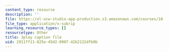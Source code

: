 ```yaml
---
content_type: resource
description: ''
file: https://ol-ocw-studio-app-production.s3.amazonaws.com/courses/18-01sc-single-variable-calculus-fall-2010/2911ff11825e45d2890742b2122dfb8b_eRCN3daFCmU.srt
file_type: application/x-subrip
learning_resource_types: []
resourcetype: Other
title: 3play caption file
uid: 2911ff11-825e-45d2-8907-42b2122dfb8b
---
```

